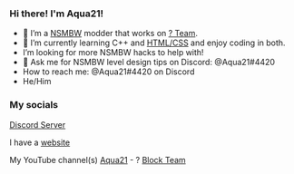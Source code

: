 ### Hi there! I'm Aqua21!
- 🔭 I’m a [NSMBW](https://www.mariowiki.com/New_Super_Mario_Bros._Wii) modder that works on [? Team](http://questionblockteam.6te.net/).
- 🌱 I’m currently learning C++ and [HTML/CSS](http://questionblockteam.6te.net/) and enjoy coding in both.
- I’m looking for more NSMBW hacks to help with!
- 💬 Ask me for NSMBW level design tips on Discord: @Aqua21#4420
- How to reach me: @Aqua21#4420 on Discord
- He/Him
### My socials
[Discord Server](https://discord.gg/UQ8NpMnZqg)

I have a [website](http://questionblockteam.6te.net/)

My YouTube channel(s) [Aqua21](https://www.youtube.com/channel/UCpLPIRpXNo70E0XDQPQwxQQ) - ? [Block Team](https://www.youtube.com/channel/UCpvhZmAmofOxyZPwfupK43Q)
